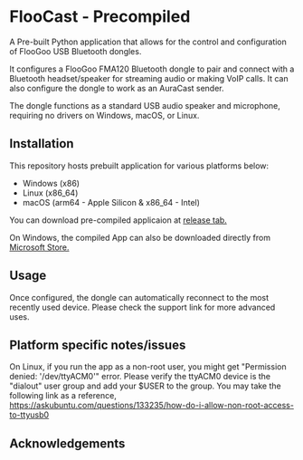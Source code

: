 # FlooCast - Precompiled

A Pre-built Python application that allows for the control and configuration of FlooGoo USB Bluetooth dongles.

It configures a FlooGoo FMA120 Bluetooth dongle to pair and connect with a Bluetooth headset/speaker for streaming audio or making VoIP calls. It can also configure the dongle to work as an AuraCast sender.

The dongle functions as a standard USB audio speaker and microphone, requiring no drivers on Windows, macOS, or Linux.

## Installation

This repository hosts prebuilt application for various platforms below:

- Windows (x86)
- Linux (x86_64)
- macOS (arm64 - Apple Silicon & x86_64 - Intel)

You can download pre-compiled applicaion at [release tab.](https://github.com/potatosalad775/FlooCast/releases)

On Windows, the compiled App can also be downloaded directly from [Microsoft Store.](https://apps.microsoft.com/detail/9nx1cw8vz6qr)

## Usage

Once configured, the dongle can automatically reconnect to the most recently used device. Please check the support link for more advanced uses. 
 
## Platform specific notes/issues

On Linux, if you run the app as a non-root user, you might get "Permission denied: '/dev/ttyACM0'" error. 
Please verify the ttyACM0 device is the "dialout" user group and add your $USER to the group.
You may take the following link as a reference,
https://askubuntu.com/questions/133235/how-do-i-allow-non-root-access-to-ttyusb0

## Acknowledgements


